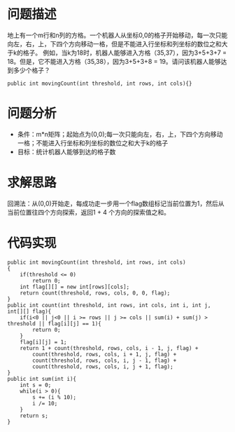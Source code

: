 # 问题描述
地上有一个m行和n列的方格。一个机器人从坐标0,0的格子开始移动，每一次只能向左，右，上，下四个方向移动一格，但是不能进入行坐标和列坐标的数位之和大于k的格子。 例如，当k为18时，机器人能够进入方格（35,37），因为3+5+3+7 = 18。但是，它不能进入方格（35,38），因为3+5+3+8 = 19。请问该机器人能够达到多少个格子？

```
public int movingCount(int threshold, int rows, int cols){}
```

# 问题分析
- 条件：m*n矩阵；起始点为(0,0);每一次只能向左，右，上，下四个方向移动一格；不能进入行坐标和列坐标的数位之和大于k的格子
- 目标：统计机器人能够到达的格子数

# 求解思路
回溯法：从(0,0)开始走，每成功走一步用一个flag数组标记当前位置为1，然后从当前位置往四个方向探索，返回1 + 4 个方向的探索值之和。

# 代码实现

```
public int movingCount(int threshold, int rows, int cols)
{   
    if(threshold <= 0)
        return 0;
    int flag[][] = new int[rows][cols];
    return count(threshold, rows, cols, 0, 0, flag);
}
public int count(int threshold, int rows, int cols, int i, int j, int[][] flag){
    if(i<0 || j<0 || i >= rows || j >= cols || sum(i) + sum(j) > threshold || flag[i][j] == 1){
        return 0;
    }
    flag[i][j] = 1;
    return 1 + count(threshold, rows, cols, i - 1, j, flag) + 
        count(threshold, rows, cols, i + 1, j, flag) +
        count(threshold, rows, cols, i, j - 1, flag) +
        count(threshold, rows, cols, i, j + 1, flag);
}
public int sum(int i){
    int s = 0;
    while(i > 0){
        s += (i % 10);
        i /= 10;
    }
    return s;
}
```
